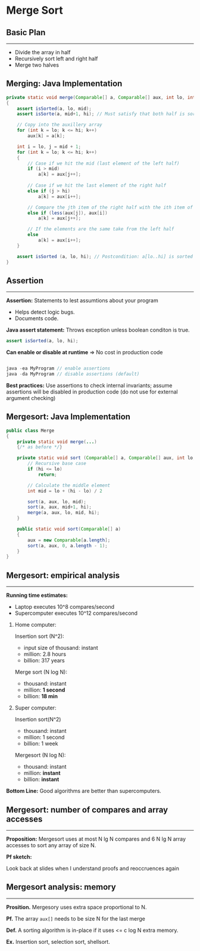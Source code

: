 # Merge Sort

## Basic Plan

----

- Divide the array in half
- Recursively sort left and right half
- Merge two halves

## Merging: Java Implementation

```java
private static void merge(Comparable[] a, Comparable[] aux, int lo, int mid, int hi) 
{
    assert isSorted(a, lo, mid);
    assert isSorte(a, mid+1, hi); // Must satisfy that both half is sorted

    // Copy into the auxillery array
    for (int k = lo; k <= hi; k++)
        aux[k] = a[k];

    int i = lo, j = mid + 1;
    for (int k = lo; k <= hi; k++) 
    {
        // Case if we hit the mid (last element of the left half)
        if (i > mid)
            a[k] = aux[j++];
        
        // Case if we hit the last element of the right half
        else if (j > hi)
            a[k] = aux[i++];

        // Compare the jth item of the right half with the ith item of the left half
        else if (less(aux[j]), aux[i])
            a[k] = aux[j++];

        // If the elements are the same take from the left half
        else
            a[k] = aux[i++];
    }

    assert isSorted (a, lo, hi); // Postcondition: a[lo..hi] is sorted
}
```

## Assertion

-----

**Assertion:** Statements to lest assumtions about your program

- Helps detect logic bugs.
- Documents code.

**Java assert statement:** Throws exception unless boolean conditon is true.

```java
assert isSorted(a, lo, hi);
```

**Can enable or disable at runtime** => No cost in production code

```java

java -ea MyProgram // enable assertions
java -da MyProgram // disable assertions (default)
```

**Best practices:** Use assertions to check internal invariants; assume assertions will be disabled in production code (do not use for external argument checking)

## Mergesort: Java Implementation

```java
public class Merge 
{
    private static void merge(...)
    {/* as before */}

    private static void sort (Comparable[] a, Comparable[] aux, int lo, int hi) {
        // Recursive base case
        if (hi <= lo)
            return;

        // Calculate the middle element
        int mid = lo + (hi - lo) / 2

        sort(a, aux, lo, mid);
        sort(a, aux, mid+1, hi);
        merge(a, aux, lo, mid, hi);
    }

    public static void sort(Comparable[] a) 
    {
        aux = new Comparable[a.length];
        sort(a, aux, 0, a.length - 1);
    }
}
```

## Mergesort: empirical analysis

----

**Running time estimates:**

- Laptop executes 10^8 compares/second
- Supercomputer executes 10^12 compares/second

1. Home computer:

   Insertion sort (N^2):
   - input size of thousand: instant
   - million: 2.8 hours
   - billion: 317 years

   Merge sort (N log N):
   - thousand: instant
   - million: **1 second**
   - billion: **18 min**

2. Super computer:

   Insertion sort(N^2)
   - thousand: instant
   - million: 1 second
   - billion: 1 week

   Mergesort (N log N):
   - thousand: instant
   - million: **instant**
   - billion: **instant**

**Bottom Line:** Good algorithms are better than supercomputers.

## Mergesort: number of compares and array accesses

----

**Proposition:** Mergesort uses at most N lg N compares and 6 N lg N array accesses to sort any array of size N.

**Pf sketch:**

Look back at slides when I understand proofs and reoccruences again

## Mergesort analysis: memory

---

**Prosition.** Mergesory uses extra space proportional to N.

**Pf.** The array ```aux[]``` needs to be size N for the last merge

**Def.** A sorting algorithm is in-place if it uses <= c log N extra memory.

**Ex.** Insertion sort, selection sort, shellsort.
